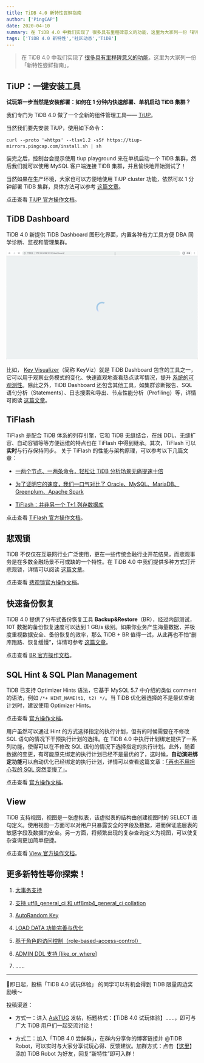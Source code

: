 ```yaml
---
title: TiDB 4.0 新特性尝鲜指南
author: ['PingCAP']
date: 2020-04-10
summary: 在 TiDB 4.0 中我们实现了 很多具有里程碑意义的功能，这里为大家列一份「新特性尝鲜指南」。
tags: ['TiDB 4.0 新特性','社区动态','TiDB']
---
```

>在 TiDB 4.0 中我们实现了 [很多具有里程碑意义的功能](https://pingcap.com/blog-cn/the-overview-of-tidb-4.0/)，这里为大家列一份「新特性尝鲜指南」。

## TiUP：一键安装工具

**试玩第一步当然是安装部署：如何在 1 分钟内快速部署、单机启动 TiDB 集群？**

我们专门为 TiDB 4.0 做了一个全新的组件管理工具—— [TiUP](https://tiup.io)。

当然我们要先安装 TiUP，使用如下命令：

```
curl --proto '=https' --tlsv1.2 -sSf https://tiup-mirrors.pingcap.com/install.sh | sh
```

装完之后，控制台会提示使用 tiup playground 来在单机启动一个 TiDB 集群，然后我们就可以使用 MySQL 客户端连接 TiDB 集群，并且愉快地开始测试了！

当然如果在生产环境，大家也可以方便地使用 TiUP cluster 功能，依然可以 1 分钟部署 TiDB 集群，具体方法可以参考 [这篇文章](https://pingcap.com/blog-cn/the-overview-of-tidb-4.0/)。

点击查看 [TiUP 官方操作文档](https://pingcap.com/docs-cn/stable/how-to/deploy/orchestrated/tiup/)。

## TiDB Dashboard

TiDB 4.0 新提供 TiDB Dashboard 图形化界面，内置各种有力工具方便 DBA 同学诊断、监视和管理集群。

![](media/tidb-4.0-new-features-tasting-guide/1-tidb-dashboard.gif)

比如， [Key Visualizer](https://pingcap.com/blog-cn/tidb-4.0-key-visualizer/)（简称 KeyViz）就是 TiDB Dashboard 包含的工具之一，它可以用于观察业务模式的变化、快速直观地查看热点读写情况，提升 [系统的可观测性](https://pingcap.com/blog-cn/observability-of-distributed-system/)。除此之外，TiDB Dashboard 还包含其他工具，如集群诊断报告、SQL 语句分析（Statements）、日志搜索和导出、节点性能分析（Profiling）等，详情可阅读 [这篇文章](https://pingcap.com/blog-cn/tidb-4.0-tidb-dashboard/)。

## TiFlash

TiFlash 是配合 TiDB 体系的列存引擎，它和 TiDB 无缝结合，在线 DDL、无缝扩容、自动容错等等方便运维的特点也在 TiFlash 中得到继承。其次，TiFlash 可以**实时**与行存保持同步。
关于 TiFlash 的性能与架构原理，可以参考以下几篇文章：

* [一两个节点、一两条命令，轻松让 TiDB 分析场景无痛提速十倍](https://pingcap.com/blog-cn/10x-improving-analytical-processing-ability-of-tidb-with-tiflash/)

* [为了证明它的速度，我们一口气对比了 Oracle、MySQL、MariaDB、Greenplum、Apache Spark](https://pingcap.com/blog-cn/tidb-and-tiflash-vs-mysql-mariadb-greenplum-apache-spark/)

* [TiFlash：并非另一个 T+1 列存数据库](https://pingcap.com/blog-cn/tiflash-column-database/)

点击查看 [TiFlash 官方操作文档](https://pingcap.com/docs-cn/stable/reference/tiflash/overview/)。

## 悲观锁

TiDB 不仅仅在互联网行业广泛使用，更在一些传统金融行业开花结果，而悲观事务是在多数金融场景不可或缺的一个特性。在 TiDB 4.0 中我们提供多种方式打开悲观锁，详情可以阅读 [这篇文章](https://pingcap.com/blog-cn/tidb-4.0-pessimistic-lock/)。

点击查看 [悲观锁官方操作文档](https://pingcap.com/docs-cn/stable/reference/transactions/transaction-pessimistic/)。

## 快速备份恢复

TiDB 4.0 提供了分布式备份恢复工具  **Backup&Restore**（BR），经过内部测试，10T 数据的备份恢复速度可以达到 1 GB/s 级别。如果你业务产生海量数据，并极度重视数据安全、备份恢复的效率，那么 TiDB + BR 值得一试，从此再也不怕“删库跑路、恢复缓慢”，详情可参考 [这篇文章](https://pingcap.com/blog-cn/cluster-data-security-backup/)。

点击查看 [BR 官方操作文档](https://pingcap.com/docs-cn/stable/reference/tools/br/br/)。

## SQL Hint & SQL Plan Management

TiDB 已支持 Optimizer Hints 语法，它基于 MySQL 5.7 中介绍的类似 comment 的语法，例如 `/*+ HINT_NAME(t1, t2) */`。当 TiDB 优化器选择的不是最优查询计划时，建议使用 Optimizer Hints。

点击查看 [官方操作文档](https://pingcap.com/docs-cn/stable/reference/performance/optimizer-hints/)。

用户虽然可以通过 Hint 的方式选择指定的执行计划，但有的时候需要在不修改 SQL 语句的情况下干预执行计划的选择。在 TiDB 4.0 中执行计划绑定提供了一系列功能，使得可以在不修改 SQL 语句的情况下选择指定的执行计划。此外，随着数据的变更，有可能原先绑定的执行计划已经不是最优的了，这时候，**自动演进绑定功能**可以自动优化已经绑定的执行计划，详情可以查看这篇文章：[「再也不用担心我的 SQL 突然变慢了」](https://pingcap.com/blog-cn/tidb-4.0-sql-plan-management/)。

点击查看 [官方操作文档](https://pingcap.com/docs-cn/stable/reference/performance/execution-plan-bind/)。

## View

TiDB 支持视图，视图是一张虚拟表，该虚拟表的结构由创建视图时的 SELECT 语句定义。使用视图一方面可以对用户只暴露安全的字段及数据，进而保证底层表的敏感字段及数据的安全。另一方面，将频繁出现的复杂查询定义为视图，可以使复杂查询更加简单便捷。

点击查看 [View 官方操作文档](https://pingcap.com/docs-cn/stable/reference/sql/view/)。

## 更多新特性等你探索！

1. [大事务支持](https://pingcap.com/docs-cn/stable/reference/configuration/tidb-server/configuration-file/#txn-total-size-limit)

2. [支持  utf8\_general\_ci 和 utf8mb4\_general\_ci collation](https://pingcap.com/docs-cn/stable/reference/sql/character-set/)

3. [AutoRandom Key](https://pingcap.com/docs-cn/stable/reference/sql/attributes/auto-random/)

4. [LOAD DATA 功能完善与优化](https://pingcap.com/docs-cn/stable/reference/sql/statements/load-data/)

5. [基于角色的访问控制（role-based-access-control）](https://pingcap.com/docs-cn/stable/reference/security/role-based-access-control/)

6. [ADMIN DDL 支持 [like_or_where]](https://pingcap.com/docs-cn/stable/reference/sql/statements/admin/)

7. ……

---

🎁即日起，投稿「TiDB 4.0 试玩体验」 的同学可以有机会得到 TiDB 限量周边奖励哦～

投稿渠道：

* 方式一：进入 [AskTUG](https://asktug.com)  发帖，标题格式：【TiDB 4.0 试玩体验】……，即可与广大 TiDB 用户们一起交流讨论！

* 方式二：加入「TiDB 4.0 尝鲜群」，在群内分享你的博客链接并 @TiDB Robot，可以实时与大家分享试玩心得、反馈建议。加群方式：点击【[这里](http://t.cn/A6h5LjZR)】添加 TiDB Robot 为好友，回复“新特性”即可入群！
